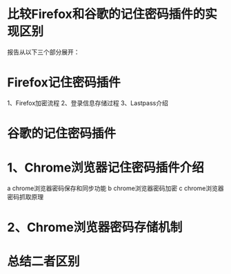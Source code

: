 # 比较Firefox和谷歌的记住密码插件的实现区别
报告从以下三个部分展开：
# Firefox记住密码插件
1、Firefox加密流程
2、登录信息存储过程
3、Lastpass介绍
# 谷歌的记住密码插件
#  1、Chrome浏览器记住密码插件介绍
a chrome浏览器密码保存和同步功能
b chrome浏览器密码加密
c chrome浏览器密码抓取原理
#  2、Chrome浏览器密码存储机制
# 总结二者区别
